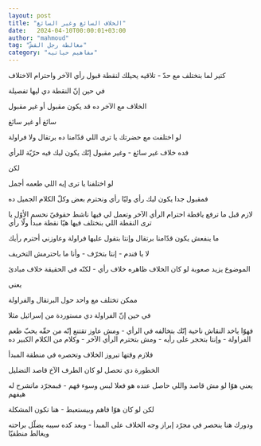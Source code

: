 ```yaml
---
layout: post
title: "الخلاف السائغ وغير السائغ"
date:   2024-04-10T00:00:01+03:00
author: "mahmoud"
tag: "مغالطة رجل القشّ"
category: "مفاهيم حياتيه"
---
```



كتير لما بنختلف مع حدّ - تلاقيه يحيلك لنقطة قبول رأي
الآخر واحترام الاختلاف

في حين إنّ النقطة دي ليها تفصيلة




الخلاف مع الآخر ده قد يكون مقبول أو غير مقبول

سائغ أو غير سائغ

لو اختلفت مع حضرتك يا ترى اللي قدّامنا ده برتقال ولا
فراولة

فده خلاف غير سائغ - وغير مقبول إنّك يكون ليك فيه حرّيّة
للرأي




لكن

لو اختلفنا يا ترى إيه اللي طعمه أجمل

فمقبول جدا يكون ليك رأي وليّا رأي ونحترم بعض وكلّ الكلام
الجميل ده




لازم قبل ما ترفع يافطة احترام الرأي الآخر وتعمل لي فيها
ناشط حقوقيّ نحسم الأوّل يا ترى النقطة اللي بنختلف فيها هيّا نقطة مبدأ ولّا
رأي




ما ينفعش يكون قدّامنا برتقال وإنتا بتقول عليها فراولة
وعاوزني أحترم رأيك

لا يا فندم - إنتا بتخرّف - وأنا ما باحترمش التخريف




الموضوع يزيد صعوبة لو كان الخلاف ظاهره خلاف رأي - لكنّه
في الحقيقة خلاف مبادئ

يعني

ممكن تختلف مع واحد حول البرتقال والفراولة

في حين إنّ الفراولة دي مستوردة من إسرائيل مثلا




فهوّا ياخد النقاش ناحية إنّك بتخالفه في الرأي - ومش عاوز
تقتنع إنّه من حقّه يحبّ طعم الفراولة - وإنتا بتحجر على رأيه - ومش بتحترم
الرأي الآخر - وكلام من الكلام الكبير ده

فلازم وقتها تبروز الخلاف وتحصره في منطقة المبدأ




الخطورة دي تحصل لو كان الطرف الآخ قاصد التضليل

يعني هوّا لو مش قاصد واللي حاصل عنده هو فعلا لبس وسوء
فهم - فبمجرّد ماتشرح له هيفهم

لكن لو كان هوّا فاهم وبيستعبط -
هنا تكون المشكلة




ودورك هنا ينحصر في مجرّد إبراز وجه الخلاف على المبدأ -
وبعد كده سيبه يضلّل براحته ويغالط منطقيّا
